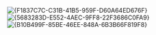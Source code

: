 ![{F1837C7C-C31B-41B5-959F-D60A64ED676F}](https://github.com/user-attachments/assets/49e17f49-c8cb-45eb-8702-57e3fa2e79e2)
![{5683283D-E552-4AEC-9FF8-22F3686C0FA9}](https://github.com/user-attachments/assets/7cd7c514-2de9-4c43-a9f6-4aee45eec461)
![{B10B499F-85BE-46EE-848A-6B3B66F819F8}](https://github.com/user-attachments/assets/e3972b68-3fcf-41c5-800e-bc1a57b2787a)


